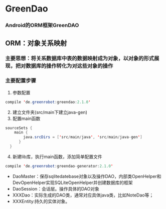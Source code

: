 # GreenDao
### Android的ORM框架GreenDAO

## ORM：对象关系映射
### 主要思想：将关系数据库中表的数据映射成为对象，以对象的形式展现，把对数据库的操作转化为对这些对象的操作

### 主要配置步骤
1. 参数配置
```java
compile 'de.greenrobot:greendao:2.1.0'
```
2. 建立文件夹(src/main下建立java-gen)
3. 配置main函数
```java
sourceSets {
    main {
        java.srcDirs = ['src/main/java', 'src/main/java-gen']
      }
  }
```
4. 新建lib库，执行main函数，添加简单配置文件
```java
compile 'de.greenrobot:greendao-generator:2.1.0'
```
* DaoMaster：保存sqlitedatebase对象以及操作DAO，内部类OpenHelper和DevOpenHelper实现SQLiteOpenHelper并创建数据库的框架
* DaoSession：会话层。操作具体的DAO对象
* XXXDao：实际生成的DAO类，通常对应具体java类，比如NoteDao等；
* XXXEntity:持久的实体对象。
